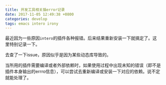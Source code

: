 ```yaml
---
title: 开发工具相关插error记录
date: 2017-11-05 12:49:38 +0800
categories: develop
tags: emacs intero irony
---
```


最近因为一些原因`intero`的插件各种报错。后来结果重新安装一下就搞定了。这里特别记录一下。

去查了一下issue，原因似乎是因为某些动态库导致的。

当所用的插件需要编译或者外部依赖时，如果使用过程中出现未知的错误（即不是插件本身输出的errro信息），可以尝试去重新编译或安装一下对应的依赖。说不定就能处理了。

